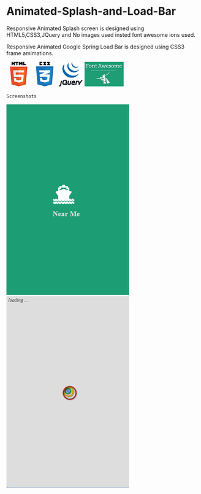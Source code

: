 # Animated-Splash-and-Load-Bar
  
   Responsive Animated Splash screen is designed using HTML5,CSS3,JQuery and No images used insted font awesome ions used.
   
   Responsive Animated Google Spring Load Bar is designed using CSS3 frame amimations.
   
   ![alt tag](https://github.com/ukrrrish/Near-You/blob/master/img/html.png) 
   ![alt tag](https://github.com/ukrrrish/Near-You/blob/master/img/css.png) 
   ![alt tag](https://github.com/ukrrrish/Near-You/blob/master/img/jquery.png)
    ![alt tag](https://github.com/ukrrrish/Near-You/blob/master/img/font.jpg)

   
    Screenshots
 
   ![alt tag](https://github.com/ukrrrish/Animated-Splash-and-Load-Bar/blob/master/img/Splash.PNG) 
   ![alt tag](https://github.com/ukrrrish/Animated-Splash-and-Load-Bar/blob/master/img/loadbar.PNG)
